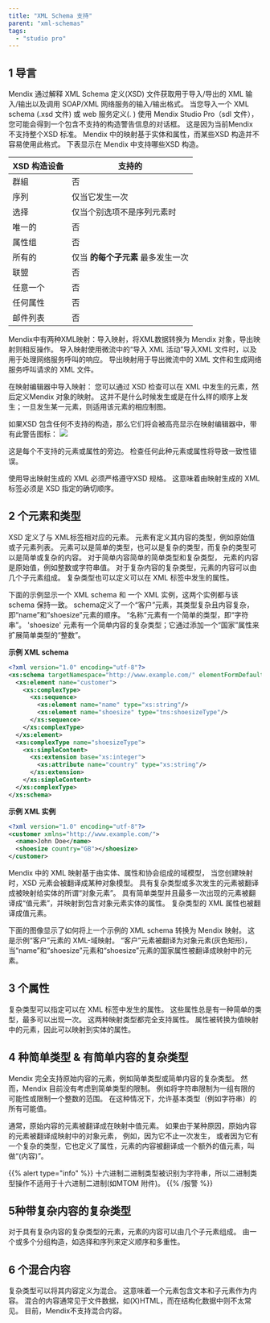 ```yaml
---
title: "XML Schema 支持"
parent: "xml-schemas"
tags:
  - "studio pro"
---
```


## 1 导言

Mendix 通过解释 XML Schema 定义(XSD) 文件获取用于导入/导出的 XML 输入/输出以及调用 SOAP/XML 网络服务的输入/输出格式。 当您导入一个 XML schema (.xsd 文件) 或 web 服务定义(. ) 使用 Mendix Studio Pro（sdl 文件），您可能会得到一个包含不支持的构造警告信息的对话框。 这是因为当前Mendix 不支持整个XSD 标准。 Mendix 中的映射基于实体和属性，而某些XSD 构造并不容易使用此格式。 下表显示在 Mendix 中支持哪些XSD 构造。

| XSD 构造设备 | 支持的                  |
| -------- | -------------------- |
| 群組       | 否                    |
| 序列       | 仅当它发生一次              |
| 选择       | 仅当个别选项不是序列元素时        |
| 唯一的      | 否                    |
| 属性组      | 否                    |
| 所有的      | 仅当 **的每个子元素** 最多发生一次 |
| 联盟       | 否                    |
| 任意一个     | 否                    |
| 任何属性     | 否                    |
| 邮件列表     | 否                    |

Mendix中有两种XML映射：导入映射，将XML数据转换为 Mendix 对象，导出映射则相反操作。 导入映射使用微流中的“导入 XML 活动”导入XML 文件时，以及用于处理网络服务呼叫的响应。 导出映射用于导出微流中的 XML 文件和生成网络服务呼叫请求的 XML 文件。

在映射编辑器中导入映射： 您可以通过 XSD 检查可以在 XML 中发生的元素，然后定义Mendix 对象的映射。 这并不是什么时候发生或是在什么样的顺序上发生；一旦发生某一元素，则适用该元素的相应制图。

如果XSD 包含任何不支持的构造，那么它们将会被高亮显示在映射编辑器中，带有此警告图标： ![](attachments/16713707/16843903.png)

这是每个不支持的元素或属性的旁边。 检查任何此种元素或属性将导致一致性错误。

使用导出映射生成的 XML 必须严格遵守XSD 规格。 这意味着由映射生成的 XML 标签必须是 XSD 指定的确切顺序。

## 2 个元素和类型

XSD 定义了与 XML标签相对应的元素。 元素有定义其内容的类型，例如原始值或子元素列表。 元素可以是简单的类型，也可以是复杂的类型，而复杂的类型可以是简单或复杂的内容。 对于简单内容简单的简单类型和复杂类型， 元素的内容是原始值，例如整数或字符串值。 对于复杂内容的复杂类型，元素的内容可以由几个子元素组成。 复杂类型也可以定义可以在 XML 标签中发生的属性。

下面的示例显示一个 XML schema 和 一个 XML 实例，这两个实例都与该schema 保持一致。 schema定义了一个“客户”元素，其类型复杂且内容复杂，即“name”和“shoesize”元素的顺序。 “名称”元素有一个简单的类型，即“字符串”。 'shoesize' 元素有一个简单内容的复杂类型；它通过添加一个“国家”属性来扩展简单类型的“整数”。

**示例 XML schema**

```xml
<?xml version="1.0" encoding="utf-8"?>
<xs:schema targetNamespace="http://www.example.com/" elementFormDefault="qualified" xmlns:tns="http://www.example.com/" xmlns:xs="http://www.w3.org/2001/XMLSchema">
  <xs:element name="customer">
    <xs:complexType>
      <xs:sequence>
        <xs:element name="name" type="xs:string"/>
        <xs:element name="shoesize" type="tns:shoesizeType"/>
      </xs:sequence>
    </xs:complexType>
  </xs:element>
  <xs:complexType name="shoesizeType">
    <xs:simpleContent>
      <xs:extension base="xs:integer">
        <xs:attribute name="country" type="xs:string"/>
      </xs:extension>
    </xs:simpleContent>
  </xs:complexType>
</xs:schema>

```

**示例 XML 实例**

```xml
<?xml version="1.0" encoding="utf-8"?>
<customer xmlns="http://www.example.com/">
  <name>John Doe</name>
  <shoesize country="GB"></shoesize>
</customer>

```

Mendix 中的 XML 映射基于由实体、属性和协会组成的域模型， 当您创建映射时，XSD 元素会被翻译成某种对象模型。 具有复杂类型或多次发生的元素被翻译成被映射给实体的所谓“对象元素”。 具有简单类型并且最多一次出现的元素被翻译成“值元素”，并映射到包含对象元素实体的属性。 复杂类型的 XML 属性也被翻译成值元素。

下面的图像显示了如何将上一个示例的 XML schema 转换为 Mendix 映射。 这是示例“客户”元素的 XML-域映射。 “客户”元素被翻译为对象元素(灰色矩形)， 当“name”和“shoesize”元素和“shoesize”元素的国家属性被翻译成映射中的元素。

## 3 个属性

复杂类型可以指定可以在 XML 标签中发生的属性。 这些属性总是有一种简单的类型，最多可以出现一次。 这两种映射类型都完全支持属性。 属性被转换为值映射中的元素，因此可以映射到实体的属性。

## 4 种简单类型 & 有简单内容的复杂类型

Mendix 完全支持原始内容的元素，例如简单类型或简单内容的复杂类型。 然而，Mendix 目前没有考虑到简单类型的限制。 例如将字符串限制为一组有限的可能性或限制一个整数的范围。 在这种情况下，允许基本类型（例如字符串）的所有可能值。

通常，原始内容的元素被翻译成在映射中值元素。 如果由于某种原因，原始内容的元素被翻译成映射中的对象元素， 例如，因为它不止一次发生， 或者因为它有一个复杂的类型，它也定义了属性，元素的内容被翻译成一个额外的值元素，叫做“(内容)”。

{{% alert type="info" %}}
十六进制二进制类型被识别为字符串，所以二进制类型操作不适用于十六进制二进制(如MTOM 附件)。
{{% /报警 %}}

## 5种带复杂内容的复杂类型

对于具有复杂内容的复杂类型的元素，元素的内容可以由几个子元素组成。 由一个或多个分组构造，如选择和序列来定义顺序和多重性。

## 6 个混合内容

复杂类型可以将其内容定义为混合。 这意味着一个元素包含文本和子元素作为内容。 混合的内容通常见于文件数据，如(X)HTML，而在结构化数据中则不太常见。 目前，Mendix不支持混合内容。
